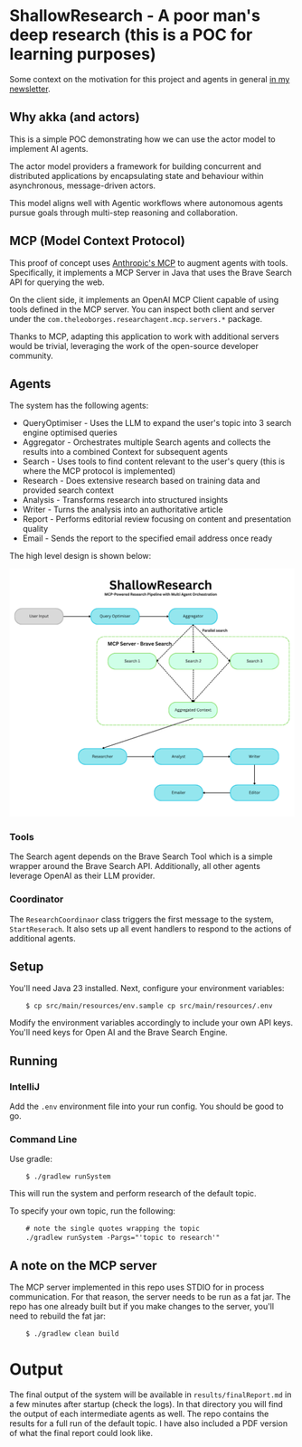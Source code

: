 # ShallowResearch - A poor man's deep research (this is a POC for learning purposes)

Some context on the motivation for this project and agents in general [in my newsletter](https://leonardoborges.substack.com/p/tltd-23-of-ai-agents-and-snake-oil).

## Why akka (and actors)

This is a simple POC demonstrating how we can use the actor model to implement AI agents.

The actor model providers a framework for building concurrent and distributed applications by encapsulating state 
and behaviour within asynchronous, message-driven actors.

This model aligns well with Agentic workflows where autonomous agents pursue goals through multi-step reasoning 
and collaboration.


## MCP (Model Context Protocol)

This proof of concept uses [Anthropic's MCP](https://docs.anthropic.com/en/docs/agents-and-tools/mcp) to augment agents with tools. 
Specifically, it implements a MCP Server in Java that uses the Brave Search API for querying the web. 

On the client side, it implements an OpenAI MCP Client capable of using tools defined in the MCP server.
You can inspect both client and server under the `com.theleoborges.researchagent.mcp.servers.*` package.

Thanks to MCP, adapting this application to work with additional servers would be trivial, leveraging the work of 
the open-source developer community.


## Agents

The system has the following agents:

* QueryOptimiser - Uses the LLM to expand the user's topic into 3 search engine optimised queries
* Aggregator - Orchestrates multiple Search agents and collects the results into a combined Context for subsequent agents
* Search - Uses tools to find content relevant to the user's query (this is where the MCP protocol is implemented)
* Research - Does extensive research based on training data and provided search context
* Analysis - Transforms research into structured insights
* Writer - Turns the analysis into an authoritative article
* Report - Performs editorial review focusing on content and presentation quality
* Email  - Sends the report to the specified email address once ready

The high level design is shown below:

![alt text](src/main/resources/high-level-design.png "High Level Design")

### Tools

The Search agent depends on the Brave Search Tool which is a simple wrapper around the Brave Search API. 
Additionally, all other agents leverage OpenAI as their LLM provider.

### Coordinator

The `ResearchCoordinaor` class triggers the first message to the system, `StartReserach`. 
It also sets up all event handlers to respond to the actions of additional agents. 


## Setup

You'll need Java 23 installed. Next, configure your environment variables:

```
    $ cp src/main/resources/env.sample cp src/main/resources/.env
```

Modify the environment variables accordingly to include your own API keys. 
You'll need keys for Open AI  and the Brave Search Engine.

## Running

### IntelliJ

Add the `.env` environment file into your run config. You should be good to go.

### Command Line

Use gradle:

```
    $ ./gradlew runSystem
```

This will run the system and perform research of the default topic.

To specify your own topic, run the following:

```
    # note the single quotes wrapping the topic
    ./gradlew runSystem -Pargs="'topic to research'"
```

## A note on the MCP server

The MCP server implemented in this repo uses STDIO for in process communication. 
For that reason, the server needs to be run as a fat jar. The repo has one already built but if you make changes to 
the server, you'll need to rebuild the fat jar:

```
    $ ./gradlew clean build
```



# Output

The final output of the system will be available in `results/finalReport.md` in a few minutes after startup (check the logs). 
In that directory you will find the output of each intermediate agents as well. 
The repo contains the results for a full run of the default topic. I have also included a PDF version of what the final report could look like. 
